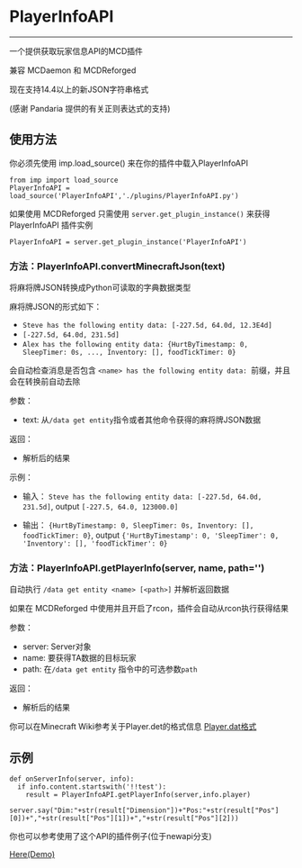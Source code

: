 # PlayerInfoAPI
-------------

一个提供获取玩家信息API的MCD插件

兼容 MCDaemon 和 MCDReforged

现在支持14.4以上的新JSON字符串格式

(感谢 Pandaria 提供的有关正则表达式的支持)

## 使用方法

你必须先使用 imp.load_source()  来在你的插件中载入PlayerInfoAPI

```
from imp import load_source
PlayerInfoAPI = load_source('PlayerInfoAPI','./plugins/PlayerInfoAPI.py')
```

如果使用 MCDReforged 只需使用 `server.get_plugin_instance()` 来获得 PlayerInfoAPI 插件实例

```
PlayerInfoAPI = server.get_plugin_instance('PlayerInfoAPI')
```

### 方法：PlayerInfoAPI.convertMinecraftJson(text)

将麻将牌JSON转换成Python可读取的字典数据类型

麻将牌JSON的形式如下：

- `Steve has the following entity data: [-227.5d, 64.0d, 12.3E4d]`
- `[-227.5d, 64.0d, 231.5d]`
- `Alex has the following entity data: {HurtByTimestamp: 0, SleepTimer: 0s, ..., Inventory: [], foodTickTimer: 0}`

会自动检查消息是否包含 `<name> has the following entity data: `前缀，并且会在转换前自动去除

参数：
- text: 从`/data get entity`指令或者其他命令获得的麻将牌JSON数据

返回：
- 解析后的结果

示例：

- 输入： `Steve has the following entity data: [-227.5d, 64.0d, 231.5d]`, output `[-227.5, 64.0, 123000.0]`

- 输出： `{HurtByTimestamp: 0, SleepTimer: 0s, Inventory: [], foodTickTimer: 0}`, output `{'HurtByTimestamp': 0, 'SleepTimer': 0, 'Inventory': [], 'foodTickTimer': 0}`

### 方法：PlayerInfoAPI.getPlayerInfo(server, name, path='')

自动执行 `/data get entity <name> [<path>]` 并解析返回数据

如果在 MCDReforged 中使用并且开启了rcon，插件会自动从rcon执行获得结果

参数：
- server: Server对象
- name: 要获得TA数据的目标玩家
- path: 在`/data get entity` 指令中的可选参数`path`

返回：
 - 解析后的结果

你可以在Minecraft Wiki参考关于Player.det的格式信息
[Player.dat格式](https://minecraft-zh.gamepedia.com/Player.dat%E6%A0%BC%E5%BC%8F)

## 示例

```
def onServerInfo(server, info):
  if info.content.startswith('!!test'):
    result = PlayerInfoAPI.getPlayerInfo(server,info.player)
    server.say("Dim:"+str(result["Dimension"])+"Pos:"+str(result["Pos"][0])+","+str(result["Pos"][1])+","+str(result["Pos"][2]))
```

你也可以参考使用了这个API的插件例子(位于newapi分支)

[Here(Demo)](https://github.com/TISUnion/Here/tree/newapi)